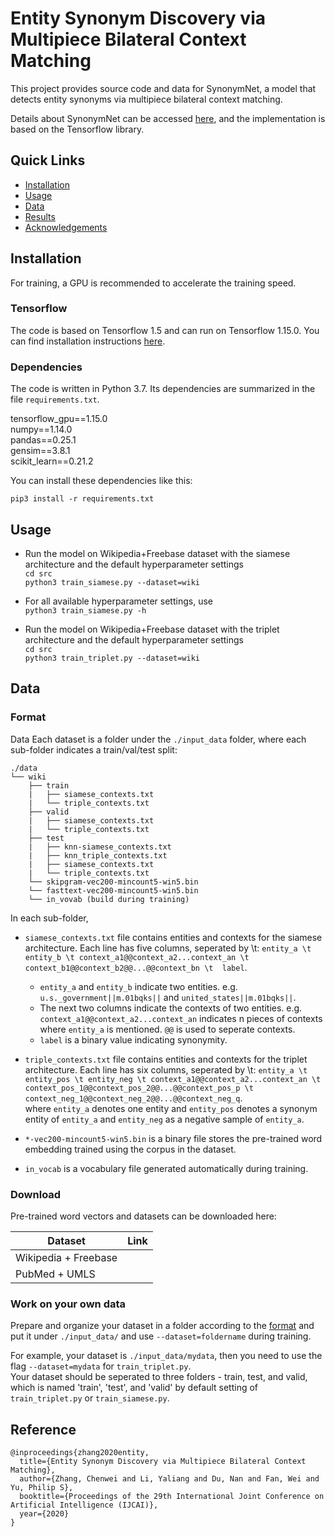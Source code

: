 # Entity Synonym Discovery via Multipiece Bilateral Context Matching

This project provides source code and data for SynonymNet, a model that detects entity synonyms via multipiece bilateral context matching. 

Details about SynonymNet can be accessed [here](https://arxiv.org/abs/1901.00056), and the implementation is based on the Tensorflow library. 

## Quick Links
- [Installation](#installation)
- [Usage](#usage)
- [Data](#data)
- [Results](#results)
- [Acknowledgements](#acknowledgements)

## Installation

For training, a GPU is recommended to accelerate the training speed. 

### Tensorflow

The code is based on Tensorflow 1.5 and can run on Tensorflow 1.15.0. You can find installation instructions [here](https://www.tensorflow.org/install).

### Dependencies

The code is written in Python 3.7. Its dependencies are summarized in the file ```requirements.txt```. 

tensorflow_gpu==1.15.0<br>
numpy==1.14.0<br>
pandas==0.25.1<br>
gensim==3.8.1<br>
scikit_learn==0.21.2

You can install these dependencies like this:
```
pip3 install -r requirements.txt
```
## Usage
* Run the model on Wikipedia+Freebase dataset with the siamese architecture and the default hyperparameter settings<br>
```cd src```<br>
```python3 train_siamese.py --dataset=wiki```<br>

* For all available hyperparameter settings, use<br>
```python3 train_siamese.py -h```

* Run the model on Wikipedia+Freebase dataset with the triplet architecture and the default hyperparameter settings<br>
```cd src```<br>
```python3 train_triplet.py --dataset=wiki```<br>


## Data
### Format
Data 
Each dataset is a folder under the ```./input_data``` folder, where each sub-folder indicates a train/val/test split:
```
./data
└── wiki
    ├── train
    |   ├── siamese_contexts.txt
    |   └── triple_contexts.txt
    ├── valid
    |   ├── siamese_contexts.txt
    |   └── triple_contexts.txt    
    ├── test
    |   ├── knn-siamese_contexts.txt
    |   ├── knn_triple_contexts.txt
    |   ├── siamese_contexts.txt
    |   └── triple_contexts.txt
    └── skipgram-vec200-mincount5-win5.bin
    └── fasttext-vec200-mincount5-win5.bin
    └── in_vovab (build during training)
```
In each sub-folder,<br> 
* ```siamese_contexts.txt``` file contains entities and contexts for the siamese architecture. Each line has five columns, seperated by \t:
```entity_a \t entity_b \t context_a1@@context_a2...context_an \t context_b1@@context_b2@@...@@context_bn \t  label```.<br>
    * ```entity_a``` and ```entity_b``` indicate two entities. e.g. ```u.s._government||m.01bqks||``` and ```united_states||m.01bqks||```.
    * The next two columns indicate the contexts of two entities. e.g. ```context_a1@@context_a2...context_an``` indicates n pieces of contexts where ```entity_a``` is mentioned. ```@@``` is used to seperate contexts.
    *  ```label``` is a binary value indicating synonymity.
    
* ```triple_contexts.txt``` file contains entities and contexts for the triplet architecture. Each line has six columns, seperated by \t: 
```entity_a \t entity_pos \t entity_neg \t context_a1@@context_a2...context_an \t context_pos_1@@context_pos_2@@...@@context_pos_p \t  context_neg_1@@context_neg_2@@...@@context_neg_q```.<br>
 where ``entity_a`` denotes one entity and ```entity_pos``` denotes a synonym entity of ``entity_a`` and ```entity_neg``` as a negative sample of ``entity_a``.

* ```*-vec200-mincount5-win5.bin``` is a binary file stores the pre-trained word embedding trained using the corpus in the dataset.

* ```in_vocab``` is a vocabulary file generated automatically during training.

### Download
Pre-trained word vectors and datasets can be downloaded here:<br> 

| Dataset  | Link |
| ------------- | ------------- |
| Wikipedia + Freebase  |   |
| PubMed + UMLS  |  |

### Work on your own data
Prepare and organize your dataset in a folder according to the [format](#format) and put it under ```./input_data/``` and use `--dataset=foldername` during training. 

For example, your dataset is `./input_data/mydata`, then you need to use the flag `--dataset=mydata` for ```train_triplet.py```.<br>
Your dataset should be seperated to three folders - train, test, and valid, which is named 'train', 'test', and 'valid' by default setting of ```train_triplet.py``` or ```train_siamese.py```. 
   
## Reference
```
@inproceedings{zhang2020entity,
  title={Entity Synonym Discovery via Multipiece Bilateral Context Matching},
  author={Zhang, Chenwei and Li, Yaliang and Du, Nan and Fan, Wei and Yu, Philip S},
  booktitle={Proceedings of the 29th International Joint Conference on Artificial Intelligence (IJCAI)},
  year={2020}
}
```
